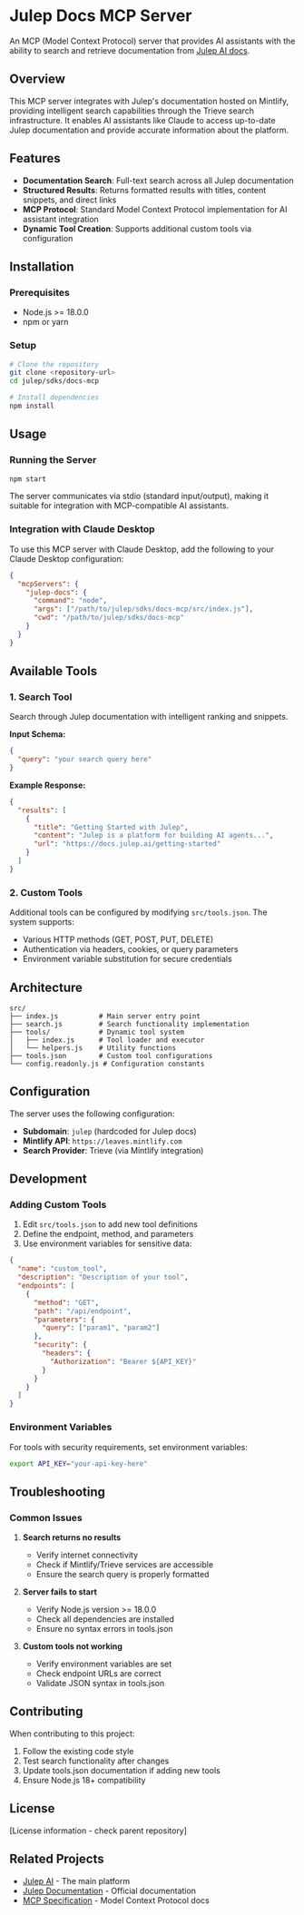 # Julep Docs MCP Server

An MCP (Model Context Protocol) server that provides AI assistants with the ability to search and retrieve documentation from [Julep AI docs](https://docs.julep.ai).

## Overview

This MCP server integrates with Julep's documentation hosted on Mintlify, providing intelligent search capabilities through the Trieve search infrastructure. It enables AI assistants like Claude to access up-to-date Julep documentation and provide accurate information about the platform.

## Features

- **Documentation Search**: Full-text search across all Julep documentation
- **Structured Results**: Returns formatted results with titles, content snippets, and direct links
- **MCP Protocol**: Standard Model Context Protocol implementation for AI assistant integration
- **Dynamic Tool Creation**: Supports additional custom tools via configuration

## Installation

### Prerequisites

- Node.js >= 18.0.0
- npm or yarn

### Setup

```bash
# Clone the repository
git clone <repository-url>
cd julep/sdks/docs-mcp

# Install dependencies
npm install
```

## Usage

### Running the Server

```bash
npm start
```

The server communicates via stdio (standard input/output), making it suitable for integration with MCP-compatible AI assistants.

### Integration with Claude Desktop

To use this MCP server with Claude Desktop, add the following to your Claude Desktop configuration:

```json
{
  "mcpServers": {
    "julep-docs": {
      "command": "node",
      "args": ["/path/to/julep/sdks/docs-mcp/src/index.js"],
      "cwd": "/path/to/julep/sdks/docs-mcp"
    }
  }
}
```

## Available Tools

### 1. Search Tool

Search through Julep documentation with intelligent ranking and snippets.

**Input Schema:**
```json
{
  "query": "your search query here"
}
```

**Example Response:**
```json
{
  "results": [
    {
      "title": "Getting Started with Julep",
      "content": "Julep is a platform for building AI agents...",
      "url": "https://docs.julep.ai/getting-started"
    }
  ]
}
```

### 2. Custom Tools

Additional tools can be configured by modifying `src/tools.json`. The system supports:
- Various HTTP methods (GET, POST, PUT, DELETE)
- Authentication via headers, cookies, or query parameters
- Environment variable substitution for secure credentials

## Architecture

```
src/
├── index.js          # Main server entry point
├── search.js         # Search functionality implementation
├── tools/            # Dynamic tool system
│   ├── index.js      # Tool loader and executor
│   └── helpers.js    # Utility functions
├── tools.json        # Custom tool configurations
└── config.readonly.js # Configuration constants
```

## Configuration

The server uses the following configuration:

- **Subdomain**: `julep` (hardcoded for Julep docs)
- **Mintlify API**: `https://leaves.mintlify.com`
- **Search Provider**: Trieve (via Mintlify integration)

## Development

### Adding Custom Tools

1. Edit `src/tools.json` to add new tool definitions
2. Define the endpoint, method, and parameters
3. Use environment variables for sensitive data:

```json
{
  "name": "custom_tool",
  "description": "Description of your tool",
  "endpoints": [
    {
      "method": "GET",
      "path": "/api/endpoint",
      "parameters": {
        "query": ["param1", "param2"]
      },
      "security": {
        "headers": {
          "Authorization": "Bearer ${API_KEY}"
        }
      }
    }
  ]
}
```

### Environment Variables

For tools with security requirements, set environment variables:

```bash
export API_KEY="your-api-key-here"
```

## Troubleshooting

### Common Issues

1. **Search returns no results**
   - Verify internet connectivity
   - Check if Mintlify/Trieve services are accessible
   - Ensure the search query is properly formatted

2. **Server fails to start**
   - Verify Node.js version >= 18.0.0
   - Check all dependencies are installed
   - Ensure no syntax errors in tools.json

3. **Custom tools not working**
   - Verify environment variables are set
   - Check endpoint URLs are correct
   - Validate JSON syntax in tools.json

## Contributing

When contributing to this project:

1. Follow the existing code style
2. Test search functionality after changes
3. Update tools.json documentation if adding new tools
4. Ensure Node.js 18+ compatibility

## License

[License information - check parent repository]

## Related Projects

- [Julep AI](https://julep.ai) - The main platform
- [Julep Documentation](https://docs.julep.ai) - Official documentation
- [MCP Specification](https://modelcontextprotocol.io) - Model Context Protocol docs